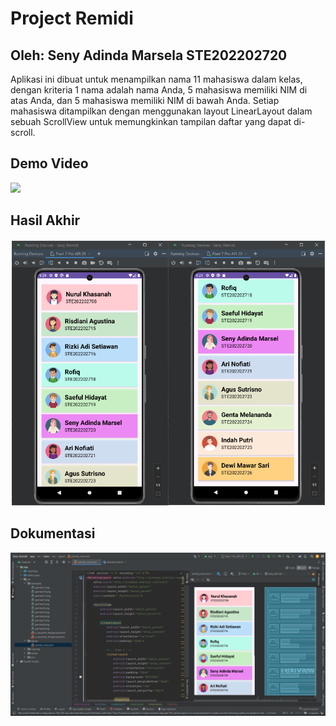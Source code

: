 # Project Remidi
## Oleh: Seny Adinda Marsela STE202202720

Aplikasi ini dibuat untuk menampilkan nama 11 mahasiswa dalam kelas, 
dengan kriteria 1 nama adalah nama Anda, 5 mahasiswa memiliki NIM di atas Anda, 
dan 5 mahasiswa memiliki NIM di bawah Anda. Setiap mahasiswa ditampilkan dengan menggunakan 
layout LinearLayout dalam sebuah ScrollView untuk memungkinkan tampilan daftar yang dapat di-scroll.

## Demo Video
![](https://github.com/SenyAdinda/Seny_Remidi/blob/main/demo_video.gif)
## Hasil Akhir
![](https://github.com/SenyAdinda/Seny_Remidi/blob/main/hasil_akhir.png)
## Dokumentasi
![](https://github.com/SenyAdinda/Seny_Remidi/blob/main/dokumentasi.png)
